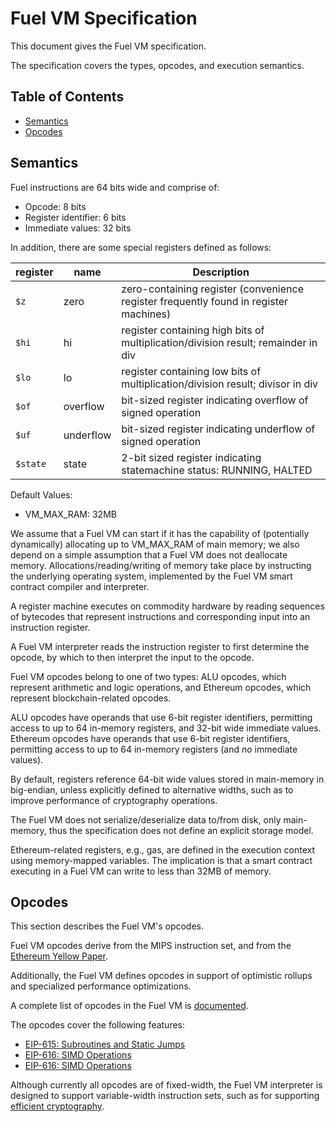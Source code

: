 # Fuel VM Specification

This document gives the Fuel VM specification. 

The specification covers the types, opcodes, and execution semantics.

## Table of Contents

* [Semantics](#semantics)
* [Opcodes](#opcodes)

## Semantics

Fuel instructions are 64 bits wide and comprise of:
* Opcode: 8 bits
* Register identifier: 6 bits 
* Immediate values: 32 bits

In addition, there are some special registers defined as follows:

| register | name | Description |
| ---|---|---|
| `$z` | zero | zero-containing register (convenience register frequently found in register machines) |
| `$hi` | hi | register containing high bits of multiplication/division result; remainder in div |
| `$lo` | lo | register containing low bits of multiplication/division result; divisor in div |
| `$of` | overflow | bit-sized register indicating overflow of signed operation |
| `$uf` | underflow | bit-sized register indicating underflow of signed operation |
| `$state` | state | 2-bit sized register indicating statemachine status: RUNNING, HALTED |

Default Values:

* VM_MAX_RAM: 32MB

We assume that a Fuel VM can start if it has the capability of (potentially dynamically) allocating up to VM_MAX_RAM of main memory; we also depend on a simple assumption that a Fuel VM does not deallocate memory. 
Allocations/reading/writing of memory take place by instructing the underlying operating system, implemented by the Fuel VM smart contract compiler and interpreter.

A register machine executes on commodity hardware by reading sequences of bytecodes that represent instructions and corresponding input into an instruction register. 

A Fuel VM interpreter reads the instruction register to first determine the opcode, by which to then interpret the input to the opcode.

Fuel VM opcodes belong to one of two types: ALU opcodes, which represent arithmetic and logic operations, and Ethereum opcodes, which represent blockchain-related opcodes.

ALU opcodes have operands that use 6-bit register identifiers, permitting access to up to 64 in-memory registers, and 32-bit wide immediate values.
Ethereum opcodes have operands that use 6-bit register identifiers, permitting access to up to 64 in-memory registers (and _no_ immediate values).

By default, registers reference 64-bit wide values stored in main-memory in big-endian, unless explicitly defined to alternative widths, such as to improve performance of cryptography operations. 

The Fuel VM does not serialize/deserialize data to/from disk, only main-memory, thus the specification does not define an explicit storage model.

Ethereum-related registers, e.g., gas, are defined in the execution context using memory-mapped variables. The implication is that a smart contract executing in a Fuel VM can write to less than 32MB of memory.

## Opcodes

This section describes the Fuel VM's opcodes. 

Fuel VM opcodes derive from the MIPS instruction set, and from the [Ethereum Yellow Paper](https://github.com/ethereum/yellowpaper).

Additionally, the Fuel VM defines opcodes in support of optimistic rollups and specialized performance optimizations.

A complete list of opcodes in the Fuel VM is [documented](opcodes.md).

The opcodes cover the following features:
* [EIP-615: Subroutines and Static Jumps](https://github.com/ethereum/EIPs/blob/master/EIPS/eip-615.md)
* [EIP-616: SIMD Operations](https://github.com/ethereum/EIPs/blob/master/EIPS/eip-616.md)
* [EIP-616: SIMD Operations](https://github.com/ethereum/EIPs/blob/master/EIPS/eip-616.md)

Although currently all opcodes are of fixed-width, the Fuel VM interpreter is designed to support variable-width instruction sets, such as for supporting [efficient cryptography](https://notes.ethereum.org/@axic/evm384).
  
<!--
## Implementation

This section describes the implementation of the opcodes. 

An Ethereum 1x on-chain implementation of a Fuel VM interpreter will be available [here](https://github.com/FuelLabs/fuel-vm-evm).

### Optimizations

This section defines optimizations that are applicable to the Fuel VM.

#### On-chain optimizations

In this section, we describe on-chain optimizations.

Potential topics:

* smart contract patterns
* compression
* passthrough
* client implementations

#### Off-chain optimizations

In this section, we describe the off-chain optimizations. 

Potential topics: 
* compression
* indexing
* parallelism
-->
